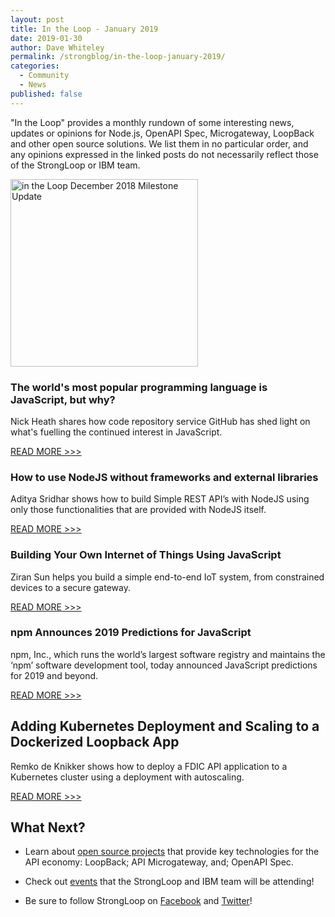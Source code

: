 ```yaml
---
layout: post
title: In the Loop - January 2019
date: 2019-01-30
author: Dave Whiteley
permalink: /strongblog/in-the-loop-january-2019/
categories:
  - Community
  - News
published: false
---
```


"In the Loop" provides a monthly rundown of some interesting news, updates or opinions for Node.js, OpenAPI Spec, Microgateway, LoopBack and other open source solutions. We list them in no particular order, and any opinions expressed in the linked posts do not necessarily reflect those of the StrongLoop or IBM team.
<!--more-->
<img src="https://strongloop.com/blog-assets/2018/11/in-the-loop-december-2018.png.png" alt="in the Loop December 2018 Milestone Update" style="width: 300px"/>

### The world's most popular programming language is JavaScript, but why?

Nick Heath shares how code repository service GitHub has shed light on what's fuelling the continued interest in JavaScript.

[READ MORE >>>](https://www.techrepublic.com/article/the-worlds-most-popular-programming-language-is-javascript-but-why/)

### How to use NodeJS without frameworks and external libraries

Aditya Sridhar shows how to build Simple REST API’s with NodeJS using only those functionalities that are provided with NodeJS itself.

[READ MORE >>>](https://hackernoon.com/how-to-use-nodejs-without-frameworks-and-external-libraries-97eb6acac9e3)

### Building Your Own Internet of Things Using JavaScript

Ziran Sun helps you build a simple end-to-end IoT system, from constrained devices to a secure gateway.

[READ MORE >>>](https://js.foundation/js-devs-zone/2018/11/26/building-your-own-internet-of-things-using-javascript)

### npm Announces 2019 Predictions for JavaScript

npm, Inc., which runs the world’s largest software registry and maintains the ‘npm’ software development tool, today announced JavaScript predictions for 2019 and beyond.

[READ MORE >>>](https://www.apnews.com/e1d723ccf7944b25b9a4b899ce3c29a8)

## Adding Kubernetes Deployment and Scaling to a Dockerized Loopback App

Remko de Knikker shows how to deploy a FDIC API application to a Kubernetes cluster using a deployment with autoscaling.

[READ MORE >>>](https://medium.com/nycdev/adding-kubernetes-deployment-and-scaling-to-a-dockerized-loopback-app-a48a305bd59b)

## What Next?

* Learn about [open source projects](https://strongloop.com/projects/) that provide key technologies for the API economy: LoopBack; API Microgateway, and; OpenAPI Spec. 

* Check out [events](https://strongloop.com/events/) that the StrongLoop and IBM team will be attending!

* Be sure to follow StrongLoop on [Facebook](https://www.facebook.com/strongloop/) and [Twitter](https://twitter.com/StrongLoop)!
